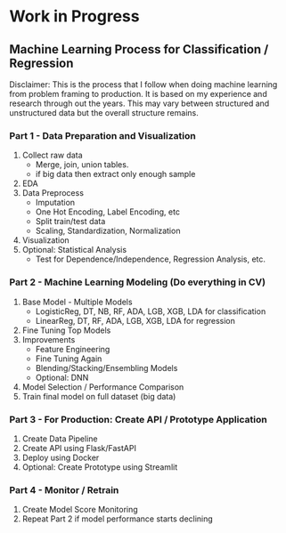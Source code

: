 # Work in Progress
## Machine Learning Process for Classification / Regression

Disclaimer: This is the process that I follow when doing machine learning from problem framing to production. It is based on my experience and research through out the years. This may vary between structured and unstructured data but the overall structure remains.

### Part 1 - Data Preparation and Visualization
1. Collect raw data
    - Merge, join, union tables.
    - if big data then extract only enough sample
2. EDA
3. Data Preprocess
    - Imputation
    - One Hot Encoding, Label Encoding, etc
    - Split train/test data
    - Scaling, Standardization, Normalization
4. Visualization
5. Optional: Statistical Analysis
    - Test for Dependence/Independence, Regression Analysis, etc.

### Part 2 - Machine Learning Modeling (Do everything in CV)
1. Base Model - Multiple Models
    - LogisticReg, DT, NB, RF, ADA, LGB, XGB, LDA for classification
    - LinearReg, DT, RF, ADA, LGB, XGB, LDA for regression
2. Fine Tuning Top Models
3. Improvements
    - Feature Engineering
    - Fine Tuning Again
    - Blending/Stacking/Ensembling Models
    - Optional: DNN
4. Model Selection / Performance Comparison
5. Train final model on full dataset (big data)

### Part 3 - For Production: Create API / Prototype Application
1. Create Data Pipeline
2. Create API using Flask/FastAPI
3. Deploy using Docker
4. Optional: Create Prototype using Streamlit

### Part 4 - Monitor / Retrain
1. Create Model Score Monitoring
2. Repeat Part 2 if model performance starts declining
